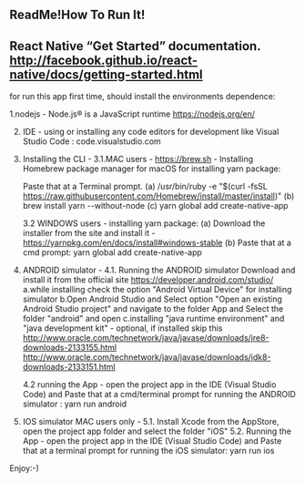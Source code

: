 ReadMe!How To Run It!
--------------------------------------------------------------------
React Native “Get Started” documentation. 
http://facebook.github.io/react-native/docs/getting-started.html
--------------------------------------------------------------------

for run this app first time, should install the environments dependence:

1.nodejs - Node.js® is a JavaScript runtime
https://nodejs.org/en/

2. IDE - using or installing any code editors for development like
	Visual Studio Code : code.visualstudio.com

3. Installing the CLI - 
	3.1.MAC users - 
		https://brew.sh - Installing Homebrew package manager for macOS for installing yarn package:
		
	Paste that at a Terminal prompt.
	(a) /usr/bin/ruby -e "$(curl -fsSL https://raw.githubusercontent.com/Homebrew/install/master/install)"
	(b) brew install yarn --without-node
	(c) yarn global add create-native-app

	3.2 WINDOWS users - 
	installing yarn package:
	(a) Download the installer from the site and install it - 
	https://yarnpkg.com/en/docs/install#windows-stable
	(b) Paste that at a cmd prompt:
	yarn global add create-native-app

4. ANDROID simulator -
	4.1. Running the ANDROID simulator 
		Download and install it from the official site 
		https://developer.android.com/studio/
			a.while installing check the option  "Android Virtual Device" for installing simulator
			b.Open Android Studio and Select option "Open an existing Android Studio project" and navigate to the folder App 				and Select the folder "android" and open
			c.installing "java runtime environment" and "java development kit" - optional, if installed skip this
				http://www.oracle.com/technetwork/java/javase/downloads/jre8-downloads-2133155.html
				http://www.oracle.com/technetwork/java/javase/downloads/jdk8-downloads-2133151.html

	4.2 running the App - open the project app in the IDE (Visual Studio Code) and Paste that at a cmd/terminal prompt for running 			the ANDROID simulator :
		yarn run android


5. IOS simulator MAC users only -
	5.1. Install Xcode from the AppStore, open the project app folder and select the folder "iOS"
	5.2. Running the App - open the project app in the IDE (Visual Studio Code) and Paste that at a terminal prompt for running the 			iOS simulator:
				yarn run ios

Enjoy:-)

